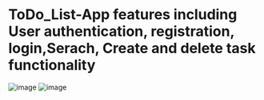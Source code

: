 # ToDo_List-App features including User authentication, registration, login,Serach, Create and delete task functionality
![image](https://user-images.githubusercontent.com/85700971/188222090-38b2f0f2-4af8-4790-b0b4-d3a6bd24712d.png)
![image](https://user-images.githubusercontent.com/85700971/188222151-7ddbf580-92dd-4137-9eb3-ca75436aa9c1.png)




